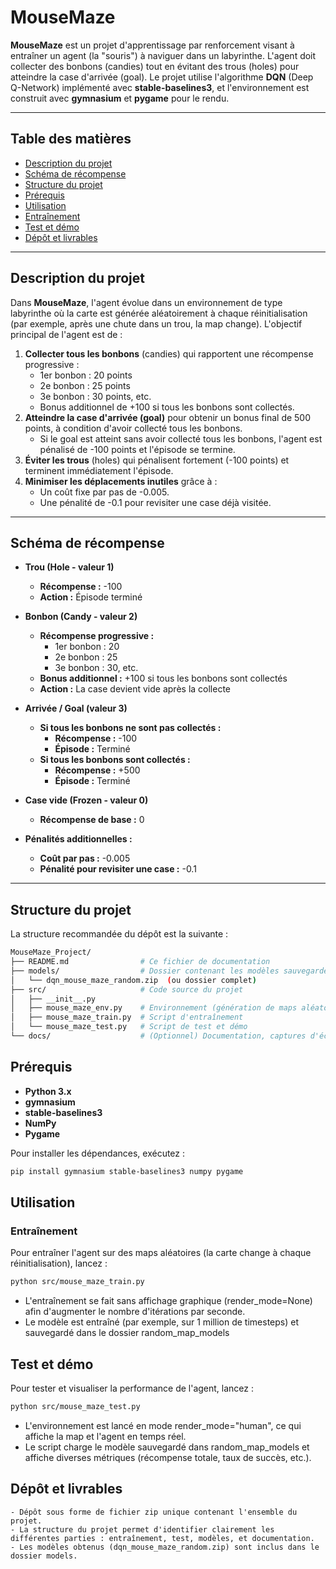 # **MouseMaze**

**MouseMaze** est un projet d'apprentissage par renforcement visant à entraîner un agent (la "souris") à naviguer dans un labyrinthe. L'agent doit collecter des bonbons (candies) tout en évitant des trous (holes) pour atteindre la case d'arrivée (goal). Le projet utilise l'algorithme **DQN** (Deep Q-Network) implémenté avec **stable-baselines3**, et l'environnement est construit avec **gymnasium** et **pygame** pour le rendu.

---

## **Table des matières**

- [Description du projet](#description-du-projet)
- [Schéma de récompense](#schéma-de-récompense)
- [Structure du projet](#structure-du-projet)
- [Prérequis](#prérequis)
- [Utilisation](#utilisation)
- [Entraînement](#entraînement)
- [Test et démo](#test-et-démo)
- [Dépôt et livrables](#dépôt-et-livrables)


---

## **Description du projet**

Dans **MouseMaze**, l'agent évolue dans un environnement de type labyrinthe où la carte est générée aléatoirement à chaque réinitialisation (par exemple, après une chute dans un trou, la map change). L'objectif principal de l'agent est de :

1. **Collecter tous les bonbons** (candies) qui rapportent une récompense progressive :
   - 1er bonbon : 20 points
   - 2e bonbon : 25 points
   - 3e bonbon : 30 points, etc.
   - Bonus additionnel de +100 si tous les bonbons sont collectés.
2. **Atteindre la case d'arrivée (goal)** pour obtenir un bonus final de 500 points, à condition d'avoir collecté tous les bonbons.
   - Si le goal est atteint sans avoir collecté tous les bonbons, l'agent est pénalisé de -100 points et l'épisode se termine.
3. **Éviter les trous** (holes) qui pénalisent fortement (-100 points) et terminent immédiatement l'épisode.
4. **Minimiser les déplacements inutiles** grâce à :
   - Un coût fixe par pas de -0.005.
   - Une pénalité de -0.1 pour revisiter une case déjà visitée.

---

## **Schéma de récompense**

- **Trou (Hole - valeur 1)**
  - **Récompense :** -100  
  - **Action :** Épisode terminé

- **Bonbon (Candy - valeur 2)**
  - **Récompense progressive :**
    - 1er bonbon : 20
    - 2e bonbon : 25
    - 3e bonbon : 30, etc.
  - **Bonus additionnel :** +100 si tous les bonbons sont collectés
  - **Action :** La case devient vide après la collecte

- **Arrivée / Goal (valeur 3)**
  - **Si tous les bonbons ne sont pas collectés :**
    - **Récompense :** -100  
    - **Épisode :** Terminé
  - **Si tous les bonbons sont collectés :**
    - **Récompense :** +500  
    - **Épisode :** Terminé

- **Case vide (Frozen - valeur 0)**
  - **Récompense de base :** 0

- **Pénalités additionnelles :**
  - **Coût par pas :** -0.005
  - **Pénalité pour revisiter une case :** -0.1

---

## **Structure du projet**

La structure recommandée du dépôt est la suivante :


```bash
MouseMaze_Project/
├── README.md                # Ce fichier de documentation
├── models/                  # Dossier contenant les modèles sauvegardés
│   └── dqn_mouse_maze_random.zip  (ou dossier complet)
├── src/                     # Code source du projet
│   ├── __init__.py
│   ├── mouse_maze_env.py    # Environnement (génération de maps aléatoires)
│   ├── mouse_maze_train.py  # Script d'entraînement
│   └── mouse_maze_test.py   # Script de test et démo
└── docs/                    # (Optionnel) Documentation, captures d'écran, etc.

``` 

## **Prérequis**

- **Python 3.x**
- **gymnasium**
- **stable-baselines3**
- **NumPy**
- **Pygame**

Pour installer les dépendances, exécutez :

```bash
pip install gymnasium stable-baselines3 numpy pygame
``` 

## **Utilisation**

### **Entraînement**

Pour entraîner l'agent sur des maps aléatoires (la carte change à chaque réinitialisation), lancez :

```bash
python src/mouse_maze_train.py
``` 
- L'entraînement se fait sans affichage graphique (render_mode=None) afin d'augmenter le nombre d'itérations par seconde.
- Le modèle est entraîné (par exemple, sur 1 million de timesteps) et sauvegardé dans le dossier random_map_models


## **Test et démo**

Pour tester et visualiser la performance de l'agent, lancez :

```bash
python src/mouse_maze_test.py
``` 
- L'environnement est lancé en mode render_mode="human", ce qui affiche la map et l'agent en temps réel.
- Le script charge le modèle sauvegardé dans random_map_models et affiche diverses métriques (récompense totale, taux de succès, etc.).

## **Dépôt et livrables**

    - Dépôt sous forme de fichier zip unique contenant l'ensemble du projet.
    - La structure du projet permet d'identifier clairement les différentes parties : entraînement, test, modèles, et documentation.
    - Les modèles obtenus (dqn_mouse_maze_random.zip) sont inclus dans le dossier models.